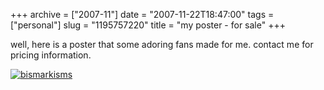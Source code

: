 +++
archive = ["2007-11"]
date = "2007-11-22T18:47:00"
tags = ["personal"]
slug = "1195757220"
title = "my poster - for sale"
+++

well, here is a poster that some adoring fans made for me. contact me for
pricing information.

[![bismarkisms][1]][2]

[1]: http://farm3.static.flickr.com/2790/4082386890_8026cb3d46.jpg
[2]: http://www.flickr.com/photos/rjbismark90/4082386890/ (bismarkisms by ryanallanjohnson, on Flickr)

